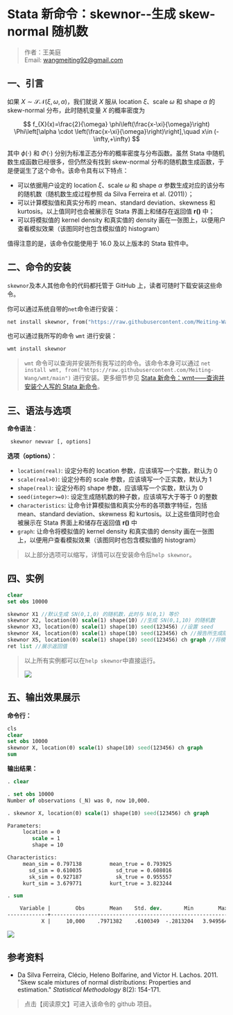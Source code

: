 # Stata 新命令：skewnor--生成 skew-normal 随机数

> 作者：王美庭  
> Email: wangmeiting92@gmail.com

## 一、引言

如果 $X \sim \mathcal{SN}(\xi,\omega,\alpha)$，我们就说 $X$ 服从 location $\xi$、scale $\omega$ 和 shape $\alpha$ 的 skew-normal 分布，此时随机变量 $X$ 的概率密度为

$$
f_{X}(x)=\frac{2}{\omega} \phi\left(\frac{x-\xi}{\omega}\right) \Phi\left[\alpha \cdot \left(\frac{x-\xi}{\omega}\right)\right],\quad x\in (-\infty,+\infty)
$$

其中 $\phi(\cdot)$ 和 $\Phi(\cdot)$ 分别为标准正态分布的概率密度与分布函数。虽然 Stata 中随机数生成函数已经很多，但仍然没有找到 skew-normal 分布的随机数生成函数，于是便诞生了这个命令。该命令具有以下特点：

- 可以依据用户设定的 location $\xi$、scale $\omega$ 和 shape $\alpha$ 参数生成对应的该分布的随机数（随机数生成过程参照 da Silva Ferreira et al. (2011)）；
- 可以计算模拟值和真实分布的 mean、standard deviation、skewness 和 kurtosis。以上值同时也会被展示在 Stata 界面上和储存在返回值 **r()** 中；
- 可以将模拟值的 kernel density 和真实值的 density 画在一张图上，以便用户查看模拟效果（该图同时也包含模拟值的 histogram）

值得注意的是，该命令仅能使用于 16.0 及以上版本的 Stata 软件中。

## 二、命令的安装

`skewnor`及本人其他命令的代码都托管于 GitHub 上，读者可随时下载安装这些命令。

你可以通过系统自带的`net`命令进行安装：

```stata
net install skewnor, from("https://raw.githubusercontent.com/Meiting-Wang/skewnor/main")
```

也可以通过我所写的命令 `wmt` 进行安装：

```stata
wmt install skewnor
```

> `wmt` 命令可以查询并安装所有我写过的命令。该命令本身可以通过 `net install wmt, from("https://raw.githubusercontent.com/Meiting-Wang/wmt/main")` 进行安装。更多细节参见 [Stata 新命令：wmt——查询并安装个人写的 Stata 新命令](https://mp.weixin.qq.com/s/P2V_6et9crS5GeNNfO-6xQ)。

## 三、语法与选项

**命令语法**：

```stata
 skewnor newvar [, options]
```

**选项（options）**：

- `location(real)`: 设定分布的 location 参数，应该填写一个实数，默认为 0
- `scale(real>0)`: 设定分布的 scale 参数，应该填写一个正实数，默认为 1
- `shape(real)`: 设定分布的 shape 参数，应该填写一个实数，默认为 0
- `seed(integer>=0)`: 设定生成随机数的种子数，应该填写大于等于 0 的整数
- `characteristics`: 让命令计算模拟值和真实分布的各项数字特征，包括 mean、standard deviation、skewness 和 kurtosis。以上这些值同时也会被展示在 Stata 界面上和储存在返回值 **r()** 中
- `graph`: 让命令将模拟值的 kernel density 和真实值的 density 画在一张图上，以便用户查看模拟效果（该图同时也包含模拟值的 histogram）

> 以上部分选项可以缩写，详情可以在安装命令后`help skewnor`。

## 四、实例

```stata
clear
set obs 10000

skewnor X1 //默认生成 SN(0,1,0) 的随机数，此时与 N(0,1) 等价
skewnor X2, location(0) scale(1) shape(10) //生成 SN(0,1,10) 的随机数
skewnor X3, location(0) scale(1) shape(10) seed(123456) //设置 seed
skewnor X4, location(0) scale(1) shape(10) seed(123456) ch //报告所生成随机数的数字特征，并将其储存在返回值 r() 中
skewnor X5, location(0) scale(1) shape(10) seed(123456) ch graph //将模拟的核密度和真实的密度函数进行作图
ret list //展示返回值
```

> 以上所有实例都可以在`help skewnor`中直接运行。
>
> ![](https://cdn.jsdelivr.net/gh/Meiting-Wang/pictures/picgo/picgo-20210927145135.png)

## 五、输出效果展示

**命令行：**

```stata
cls
clear
set obs 10000
skewnor X, location(0) scale(1) shape(10) seed(123456) ch graph
sum
```

**输出结果：**

```stata
. clear

. set obs 10000
Number of observations (_N) was 0, now 10,000.

. skewnor X, location(0) scale(1) shape(10) seed(123456) ch graph

Parameters:
     location = 0
        scale = 1
        shape = 10

Characteristics:
     mean_sim = 0.797138         mean_true = 0.793925
       sd_sim = 0.610035           sd_true = 0.608016
       sk_sim = 0.927187           sk_true = 0.955557
     kurt_sim = 3.679771         kurt_true = 3.823244

. sum

    Variable |        Obs        Mean    Std. dev.       Min        Max
-------------+---------------------------------------------------------
           X |     10,000    .7971382    .6100349  -.2813204   3.949564
```

![](https://cdn.jsdelivr.net/gh/Meiting-Wang/pictures/picgo/picgo-20210927145703.png)

## 参考资料
- Da Silva Ferreira, Clécio, Heleno Bolfarine, and Víctor H. Lachos. 2011. "Skew scale mixtures of normal distributions: Properties and estimation." *Statistical Methodology* 8(2): 154-171.

> 点击【阅读原文】可进入该命令的 github 项目。
